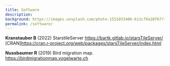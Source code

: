 ```yaml
---
title: Software
description: 
background: https://images.unsplash.com/photo-1551033406-611cf9a28f67?ixlib=rb-1.2.1&ixid=eyJhcHBfaWQiOjEyMDd9&auto=format&fit=crop&w=1000
permalink: /software/
---
```


**Kranstauber B** (2022) StarstileServer <https://bartk.gitlab.io/starsTileServer/> [CRAN]<https://cran.r-project.org/web/packages/starsTileServer/index.html>

**Nussbaumer R** (2019) Bird migration map. <https://birdmigrationmap.vogelwarte.ch>
